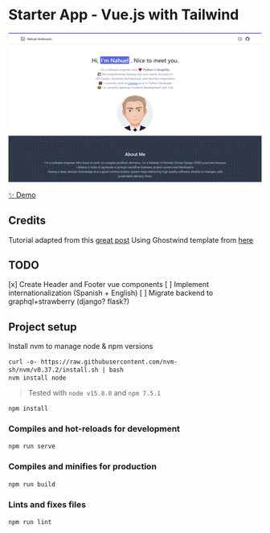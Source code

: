 # Starter App - Vue.js with Tailwind

<img width="1164" alt="Example Screenshot" src="homepage.png">

[✨ Demo](https://dreamy-lumiere-c0033c.netlify.app/)

## Credits

Tutorial adapted from this [great post](https://dev.to/vonagedev/using-tailwind-css-with-vue-js-b1b)
Using Ghostwind template from [here](https://github.com/tailwindtoolbox/Ghostwind)

## TODO
 [x] Create Header and Footer vue components
 [ ] Implement internationalization (Spanish + English)
 [ ] Migrate backend to graphql+strawberry (django? flask?)


## Project setup
Install nvm to manage node & npm versions
```
curl -o- https://raw.githubusercontent.com/nvm-sh/nvm/v0.37.2/install.sh | bash
nvm install node
```
>Tested with `node v15.8.0` and `npm 7.5.1`

```
npm install
```

### Compiles and hot-reloads for development
```
npm run serve
```

### Compiles and minifies for production
```
npm run build
```

### Lints and fixes files
```
npm run lint
```